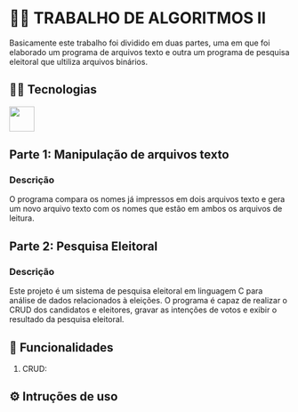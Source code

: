 # 🧑‍💼 TRABALHO DE ALGORITMOS II
<p>Basicamente este trabalho foi dividido em duas partes, uma em que foi elaborado um programa de arquivos texto e outra um programa de pesquisa eleitoral que ultiliza arquivos binários.</p> 

## 👨‍💻 Tecnologias
<img height="45em" src="https://cdn.jsdelivr.net/gh/devicons/devicon@latest/icons/c/c-original.svg" />

## Parte 1: Manipulação de arquivos texto
### Descrição
O programa compara os nomes já impressos em dois arquivos texto e gera um novo arquivo texto com os nomes que estão em ambos os arquivos de leitura.

## Parte 2: Pesquisa Eleitoral
### Descrição
Este projeto é um sistema de pesquisa eleitoral em linguagem C para análise de dados relacionados à eleições. O programa é capaz de realizar o CRUD dos candidatos e eleitores, gravar as intenções de votos e exibir o resultado da pesquisa eleitoral.

## 🔨 Funcionalidades
  1. CRUD: 
## ⚙️ Intruções de uso
